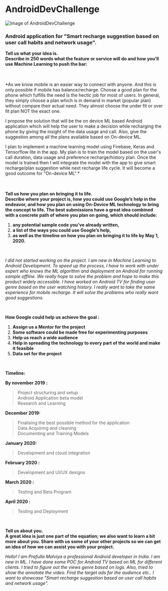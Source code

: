 # AndroidDevChallenge
![Image of AndroidDevChallenge](https://github.com/Parag0506/AndroidDevChallenge/blob/master/assets/androidDevChallenge.png)
### Android application for "Smart recharge suggestion based on user call habits and network usage".    

**Tell us what your idea is.   
Describe in 250 words what the feature or service will do and how you’ll use Machine Learning to push the bar:**  
<br/>
<br/>

*As we know mobile is an easier way to connect with anyone. And this is only possible if mobile has balance/recharge. Choose a good plan for the phone which fulfills the need is the hectic job for most of users. In general, they simply choose a plan which is in demand in market (popular plan) without compare their actual need. They almost choose the under fit or over fit plan NOT the exact one.

I propose the solution that will be the on device ML based Android application which will help the user to make a decision while recharging the phone by giving the insight of the data usage and call. Also, give the suggestion among all the plans available based on On-device ML.

I plan to implement a machine learning model using Firebase, Keras and Tensorflow lite in the app. 
My plan is to train the model based on the user's call duration, data usage and preference recharge/history plan. Once the model is trained then I will integrate the model with the app to give smart recharge/plan suggestion while next recharge life cycle.
It will become a good outcome for "On-device ML".*  
<br/>
<br/>

**Tell us how you plan on bringing it to life.   
Describe where your project is, how you could use Google’s help in the endeavor, and how you plan on using On-Device ML technology to bring the concept to life. The best submissions have a great idea combined with a concrete path of where you plan on going, which should include:**  
1. **any potential sample code you’ve already written,**
2. **a list of the ways you could use Google’s help,** 
3. **as well as the timeline on how you plan on bringing it to life by May 1, 2020.**
<br/>

*I did not started working on the project. I am new in Machine Learning to Android Development. 
To speed up the process, I have to work with under expert who knows the ML algorithm and deployment on Android for running sample offline. We really hope to solve the problem and hope to make this product widely accessible.
I have worked on Android TV for finding user genre based on the user watching history. I really want to take the same experience for mobile recharge. It will solve the problems who really want good suggestions.*  
  
<br/>

**How Google could help us achieve the goal :**  
1. **Assign us a Mentor for the project**   
2. **Some software could be made free for experimenting purposes**  
3. **Help us reach a wide audience**  
4. **Help in spreading the technology to every part of the world and make it feasible**  
5. **Data set for the project**  
<br/>

**Timeline:**
  
**By november 2019 :**
> Project structuring and setup  
> Android Application beta model  
> Research and Learning  
  
**December 2019:**
>Finalising the best possible method for the application  
>Data Acquiring and cleaning  
>Documenting and Training Models  
  
**January  2020:**
>Development and cloud integration
  
**February 2020 :**
>Development and UI/UX designs
  
**March 2020 :**
>Testing and Beta Program
  
**April 2020 :**
>Testing and Deployment
<br/>

**Tell us about you.  
A great idea is just one part of the equation; we also want to learn a bit more about you. Share with us some of your other projects so we can get an idea of how we can assist you with your project.**  
  
*Hello! I am Prafulla Malviya a professional Android developer in India.  I am new in ML. I have done some POC for Android TV based on ML for different clients.
I tried to figure out the views genre based on logs. Also, tried to show the annotate the video. Find the target ads for the audience etc..
I want to showcase "Smart recharge suggestion based on user call habits and network usage".*

